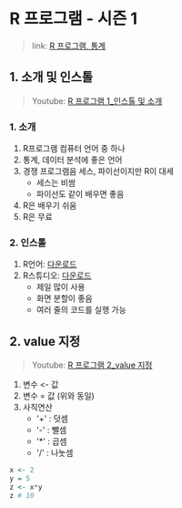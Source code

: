 R 프로그램 - 시즌 1
===

> link: [R 프로그램, 통계](https://www.youtube.com/playlist?list=PLupRxDNsA2DRBX3yJf9SL0r35-zzbLuLC)

## 1. 소개 및 인스톨

> Youtube: [R 프로그램 1_인스톨 및 소개
](https://www.youtube.com/watch?v=tCtfgfexOyc&list=PLupRxDNsA2DRBX3yJf9SL0r35-zzbLuLC)

### 1. 소개

1. R프로그램 컴퓨터 언어 중 하나
1. 통계, 데이터 분석에 좋은 언어
1. 경쟁 프로그램음 세스, 파이선이지만 R이 대세
    * 세스는 비쌈
    * 파이선도 같이 배우면 좋음
1. R은 배우기 쉬움
1. R은 무료

### 2. 인스톨

1. R언어: [다운로드](https://cran.r-project.org/)
1. R스튜디오: [다운로드](https://rstudio.com/)
    * 제일 많이 사용
    * 화면 분할이 좋음
    * 여러 줄의 코드를 실행 가능

## 2. value 지정

> Youtube: [R 프로그램 2_value 지정
](https://www.youtube.com/watch?v=H9bIm742fwg&list=PLupRxDNsA2DRBX3yJf9SL0r35-zzbLuLC&index=2)

1. 변수 <- 값
1. 변수 = 값 (위와 동일)
1. 사칙연산
    * '+' : 덧셈
    * '-' : 뺄셈
    * '*' : 곱셈
    * '/' : 나눗셈

```R
x <- 2
y = 5
z <- x*y
z # 10
```